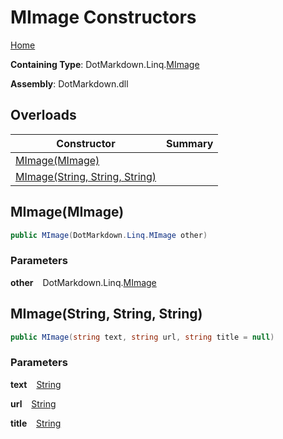 # MImage Constructors

[Home](../../../../README.md)

**Containing Type**: DotMarkdown\.Linq\.[MImage](../README.md)

**Assembly**: DotMarkdown\.dll

## Overloads

| Constructor | Summary |
| ----------- | ------- |
| [MImage(MImage)](#DotMarkdown_Linq_MImage__ctor_DotMarkdown_Linq_MImage_) | |
| [MImage(String, String, String)](#DotMarkdown_Linq_MImage__ctor_System_String_System_String_System_String_) | |

## MImage\(MImage\) <a name="DotMarkdown_Linq_MImage__ctor_DotMarkdown_Linq_MImage_"></a>

```csharp
public MImage(DotMarkdown.Linq.MImage other)
```

### Parameters

**other** &ensp; DotMarkdown\.Linq\.[MImage](../README.md)

## MImage\(String, String, String\) <a name="DotMarkdown_Linq_MImage__ctor_System_String_System_String_System_String_"></a>

```csharp
public MImage(string text, string url, string title = null)
```

### Parameters

**text** &ensp; [String](https://docs.microsoft.com/en-us/dotnet/api/system.string)

**url** &ensp; [String](https://docs.microsoft.com/en-us/dotnet/api/system.string)

**title** &ensp; [String](https://docs.microsoft.com/en-us/dotnet/api/system.string)